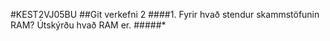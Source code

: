 #KEST2VJ05BU
##Git verkefni 2
####1. Fyrir hvað stendur skammstöfunin RAM? Útskýrðu hvað RAM er.
#####*